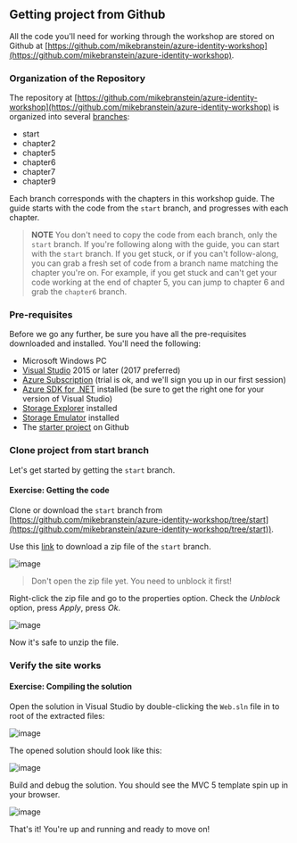 ## Getting project from Github

All the code you'll need for working through the workshop are stored on Github at [https://github.com/mikebranstein/azure-identity-workshop](https://github.com/mikebranstein/azure-identity-workshop).

### Organization of the Repository

The repository at [https://github.com/mikebranstein/azure-identity-workshop](https://github.com/mikebranstein/azure-identity-workshop) is organized into several [branches](https://github.com/mikebranstein/azure-identity-workshop/branches/all):

* start
* chapter2
* chapter5
* chapter6
* chapter7
* chapter9

Each branch corresponds with the chapters in this workshop guide. The guide starts with the code from the `start` branch, and progresses with each chapter. 

> **NOTE** You don't need to copy the code from each branch, only the `start` branch. If you're following along with the guide, you can start with the `start` branch. If you get stuck, or if you can't follow-along, you can grab a fresh set of code from a branch name matching the chapter you're on. For example, if you get stuck and can't get your code working at the end of chapter 5, you can jump to chapter 6 and grab the `chapter6` branch.

### Pre-requisites

Before we go any further, be sure you have all the pre-requisites downloaded and installed. You'll need the following:

* Microsoft Windows PC
* [Visual Studio](https://www.visualstudio.com) 2015 or later (2017 preferred)
* [Azure Subscription](https://azure.microsoft.com) (trial is ok, and we'll sign you up in our first session)
* [Azure SDK for .NET](https://azure.microsoft.com/en-us/downloads/) installed (be sure to get the right one for your version of Visual Studio)
* [Storage Explorer](http://storageexplorer.com/) installed
* [Storage Emulator](https://go.microsoft.com/fwlink/?LinkId=717179&clcid=0x409) installed
* The [starter project](https://github.com/mikebranstein/azure-identity-workshop/tree/start) on Github

### Clone project from start branch

Let's get started by getting the `start` branch.

<h4 class="exercise-start">
    <b>Exercise</b>: Getting the code
</h4>

Clone or download the `start` branch from [https://github.com/mikebranstein/azure-identity-workshop/tree/start](https://github.com/mikebranstein/azure-identity-workshop/tree/start)).

Use this [link](https://github.com/mikebranstein/azure-identity-workshop/archive/start.zip) to download a zip file of the `start` branch.

![image](images/chapter1/downloaded-zip.png)

> Don't open the zip file yet. You need to unblock it first!

Right-click the zip file and go to the properties option. Check the *Unblock* option, press *Apply*, press *Ok*.

![image](images/chapter1/unblock.gif)

Now it's safe to unzip the file. 

<div class="exercise-end"></div>

### Verify the site works

<h4 class="exercise-start">
    <b>Exercise</b>: Compiling the solution
</h4>

Open the solution in Visual Studio by double-clicking the `Web.sln` file in to root of the extracted files:

![image](images/chapter1/solution-file.png)

The opened solution should look like this:

![image](images/chapter1/opened-solution.png)

Build and debug the solution. You should see the MVC 5 template spin up in your browser.

![image](images/chapter1/site.png)

<div class="exercise-end"></div>

That's it! You're up and running and ready to move on!